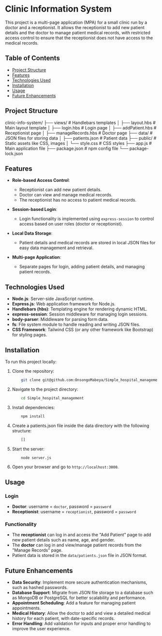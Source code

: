# Clinic Information System

This project is a multi-page application (MPA) for a small clinic run by a doctor and a receptionist. It allows the receptionist to add new patient details and the doctor to manage patient medical records, with restricted access control to ensure that the receptionist does not have access to the medical records.

## Table of Contents

- [Project Structure](#project-structure)
- [Features](#features)
- [Technologies Used](#technologies-used)
- [Installation](#installation)
- [Usage](#usage)
- [Future Enhancements](#future-enhancements)

## Project Structure

clinic-info-system/
├── views/                  # Handlebars templates
│ ├── layout.hbs                # Main layout template
│ ├── login.hbs                 # Login page
│ ├── addPatient.hbs            # Receptionist page
│ ├── manageRecords.hbs         # Doctor page
├── data/                   # JSON files for storing data
│ ├── patients.json             # Patient data
├── public/                 # Static assets like CSS, images
│ └── style.css                 # CSS styles
├── app.js                  # Main application file
├── package.json            # npm config file
└── package-lock.json

## Features

- **Role-based Access Control**:
  - Receptionist can add new patient details.
  - Doctor can view and manage medical records.
  - The receptionist has no access to patient medical records.

- **Session-based Login**:
  - Login functionality is implemented using `express-session` to control access based on user roles (doctor or receptionist).

- **Local Data Storage**:
  - Patient details and medical records are stored in local JSON files for easy data management and retrieval.

- **Multi-page Application**:
  - Separate pages for login, adding patient details, and managing patient records.

## Technologies Used

- **Node.js**: Server-side JavaScript runtime.
- **Express.js**: Web application framework for Node.js.
- **Handlebars (hbs)**: Templating engine for rendering dynamic HTML.
- **express-session**: Session middleware for managing login sessions.
- **body-parser**: Middleware for parsing form data.
- **fs**: File system module to handle reading and writing JSON files.
- **CSS Framework**: Tailwind CSS (or any other framework like Bootstrap) for styling pages.

## Installation

To run this project locally:

1. Clone the repository:

    ```bash
        git clone git@github.com:OnsongoMabeya/Simple_hospital_management.git
    ```

2. Navigate to the project directory:

    ```bash
        cd Simple_hospital_management
    ```

3. Install dependencies:

    ```bash
        npm install
    ```

4. Create a patients.json file inside the data directory with the following structure:

    ```bash
        []
    ```

5. Start the server:

    ```bash
        node server.js
    ```

6. Open your browser and go to ```http://localhost:3000```.

## Usage

### Login

- **Doctor**: username = `doctor`, password = `password`
- **Receptionist**: username = `receptionist`, password = `password`

### Functionality

- The **receptionist** can log in and access the "Add Patient" page to add new patient details such as name, age, and gender.
- The **doctor** can log in and view/manage patient records from the "Manage Records" page.
- Patient data is stored in the `data/patients.json` file in JSON format.

## Future Enhancements

- **Data Security**: Implement more secure authentication mechanisms, such as hashed passwords.
- **Database Support**: Migrate from JSON file storage to a database such as MongoDB or PostgreSQL for better scalability and performance.
- **Appointment Scheduling**: Add a feature for managing patient appointments.
- **Medical History**: Allow the doctor to add and view a detailed medical history for each patient, with date-specific records.
- **Error Handling**: Add validation for inputs and proper error handling to improve the user experience.
